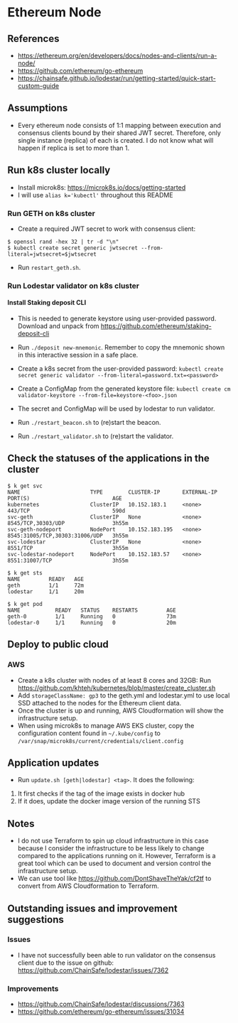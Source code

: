 # Ethereum Node

## References

- https://ethereum.org/en/developers/docs/nodes-and-clients/run-a-node/
- https://github.com/ethereum/go-ethereum
- https://chainsafe.github.io/lodestar/run/getting-started/quick-start-custom-guide

## Assumptions

- Every ethereum node consists of 1:1 mapping between execution and consensus clients bound by their shared JWT secret. Therefore, only single instance (replica) of each is created. I do not know what will happen if replica is set to more than 1.

## Run k8s cluster locally

- Install microk8s: https://microk8s.io/docs/getting-started
- I will use `alias k='kubectl'` throughout this README

### Run GETH on k8s cluster

- Create a required JWT secret to work with consensus client:

```
$ openssl rand -hex 32 | tr -d "\n"
$ kubectl create secret generic jwtsecret --from-literal=jwtsecret=$jwtsecret
```

- Run `restart_geth.sh`.

### Run Lodestar validator on k8s cluster

#### Install Staking deposit CLI

- This is needed to generate keystore using user-provided password. Download and unpack from https://github.com/ethereum/staking-deposit-cli
- Run `./deposit new-mnemonic`. Remember to copy the mnemonic shown in this interactive session in a safe place.
- Create a k8s secret from the user-provided password: `kubectl create secret generic validator --from-literal=password.txt=<password>`
- Create a ConfigMap from the generated keystore file: `kubectl create cm validator-keystore --from-file=keystore-<foo>.json`
- The secret and ConfigMap will be used by lodestar to run validator.

- Run `./restart_beacon.sh` to (re)start the beacon.
- Run `./restart_validator.sh` to (re)start the validator.

## Check the statuses of the applications in the cluster

```
$ k get svc
NAME                      TYPE        CLUSTER-IP       EXTERNAL-IP   PORT(S)                          AGE
kubernetes                ClusterIP   10.152.183.1     <none>        443/TCP                          590d
svc-geth                  ClusterIP   None             <none>        8545/TCP,30303/UDP               3h55m
svc-geth-nodeport         NodePort    10.152.183.195   <none>        8545:31005/TCP,30303:31006/UDP   3h55m
svc-lodestar              ClusterIP   None             <none>        8551/TCP                         3h55m
svc-lodestar-nodeport     NodePort    10.152.183.57    <none>        8551:31007/TCP                   3h55m
```

```
$ k get sts
NAME         READY   AGE
geth         1/1     72m
lodestar     1/1     20m
```

```
$ k get pod
NAME           READY   STATUS    RESTARTS         AGE
geth-0         1/1     Running   0                73m
lodestar-0     1/1     Running   0                20m
```

## Deploy to public cloud

### AWS

- Create a k8s cluster with nodes of at least 8 cores and 32GB: Run https://github.com/khteh/kubernetes/blob/master/create_cluster.sh
- Add `storageClassName: gp3` to the geth.yml and lodestar.yml to use local SSD attached to the nodes for the Ethereum client data.
- Once the cluster is up and running, AWS Cloudformation will show the infrastructure setup.
- When using microk8s to manage AWS EKS cluster, copy the configuration content found in `~/.kube/config` to `/var/snap/microk8s/current/credentials/client.config`

## Application updates

- Run `update.sh [geth|lodestar] <tag>`. It does the following:

1. It first checks if the tag of the image exists in docker hub
2. If it does, update the docker image version of the running STS

## Notes

- I do not use Terraform to spin up cloud infrastructure in this case because I consider the infrastructure to be less likely to change compared to the applications running on it. However, Terraform is a great tool which can be used to document and version control the infrastructure setup.
- We can use tool like https://github.com/DontShaveTheYak/cf2tf to convert from AWS Cloudformation to Terraform.

## Outstanding issues and improvement suggestions

### Issues

- I have not successfully been able to run validator on the consensus client due to the issue on github: https://github.com/ChainSafe/lodestar/issues/7362

### Improvements

- https://github.com/ChainSafe/lodestar/discussions/7363
- https://github.com/ethereum/go-ethereum/issues/31034
